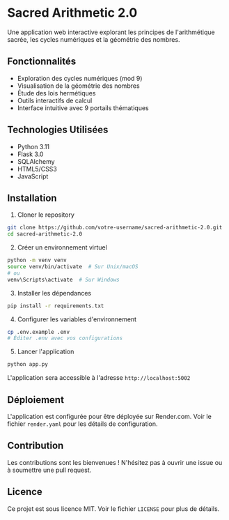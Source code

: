 # Sacred Arithmetic 2.0

Une application web interactive explorant les principes de l'arithmétique sacrée, les cycles numériques et la géométrie des nombres.

## Fonctionnalités

- Exploration des cycles numériques (mod 9)
- Visualisation de la géométrie des nombres
- Étude des lois hermétiques
- Outils interactifs de calcul
- Interface intuitive avec 9 portails thématiques

## Technologies Utilisées

- Python 3.11
- Flask 3.0
- SQLAlchemy
- HTML5/CSS3
- JavaScript

## Installation

1. Cloner le repository
```bash
git clone https://github.com/votre-username/sacred-arithmetic-2.0.git
cd sacred-arithmetic-2.0
```

2. Créer un environnement virtuel
```bash
python -m venv venv
source venv/bin/activate  # Sur Unix/macOS
# ou
venv\Scripts\activate  # Sur Windows
```

3. Installer les dépendances
```bash
pip install -r requirements.txt
```

4. Configurer les variables d'environnement
```bash
cp .env.example .env
# Éditer .env avec vos configurations
```

5. Lancer l'application
```bash
python app.py
```

L'application sera accessible à l'adresse `http://localhost:5002`

## Déploiement

L'application est configurée pour être déployée sur Render.com. Voir le fichier `render.yaml` pour les détails de configuration.

## Contribution

Les contributions sont les bienvenues ! N'hésitez pas à ouvrir une issue ou à soumettre une pull request.

## Licence

Ce projet est sous licence MIT. Voir le fichier `LICENSE` pour plus de détails. 